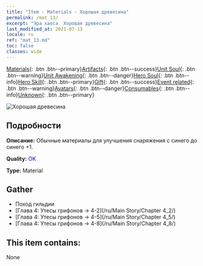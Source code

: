 ```yaml
---
title: "Item - Materials - Хорошая древесина"
permalink: /mat_13/
excerpt: "Эра хаоса  Хорошая древесина"
last_modified_at: 2021-07-13
locale: ru
ref: "mat_13.md"
toc: false
classes: wide
---
```

 [Materials](/ItemsRU/){: .btn .btn--primary}[Artifacts](/ItemsRU/Artifacts/){: .btn .btn--success}[Unit Soul](/ItemsRU/UnitSoul/){: .btn .btn--warning}[Unit Awakening](/ItemsRU/UnitAwakening/){: .btn .btn--danger}[Hero Soul](/ItemsRU/HeroSoul/){: .btn .btn--info}[Hero Skill](/ItemsRU/HeroSkill/){: .btn .btn--primary}[Gift](/ItemsRU/Gift/){: .btn .btn--success}[Event related](/ItemsRU/Events/){: .btn .btn--warning}[Avatars](/ItemsRU/Avatars/){: .btn .btn--danger}[Consumables](/ItemsRU/Consumables/){: .btn .btn--info}[Unknown](/ItemsRU/Unknown/){: .btn .btn--primary}

 ![Хорошая древесина](/images/t/i_cailiao_mucai1.png)

## Подробности
 **Описание:** Обычные материалы для улучшения снаряжения c синего до синего +1.

 **Quality:** <span style="color: #0000CD">OK</span>

 **Type:** Material

## Gather

*    Поход гильдии 
*    [Глава 4: Утесы грифонов -> 4-2](/ru/Main Story/Chapter 4_2/) 
*    [Глава 4: Утесы грифонов -> 4-5](/ru/Main Story/Chapter 4_5/) 
*    [Глава 4: Утесы грифонов -> 4-8](/ru/Main Story/Chapter 4_8/) 

## This item contains:

  None

